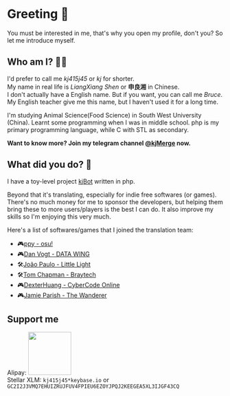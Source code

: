 # Greeting 👋

You must be interested in me, that's why you open my profile, don't you? So let me introduce myself.

## Who am I? 🤷‍♂️

I'd prefer to call me _kj415j45_ or _kj_ for shorter.  
My name in real life is _LiangXiang Shen_ or **申良湘** in Chinese.  
I don't actually have a English name. But if you want, you can call me _Bruce_. My English teacher give me this name, but I haven't used it for a long time.

I'm studying Animal Science(Food Science) in South West University (China). Learnt some programming when I was in middle school. php is my primary programming language, while C with STL as secondary.

**Want to know more? Join my telegram channel [@kjMerge](https://t.me/kjMerge) now.**

## What did you do? 📝

I have a toy-level project [kjBot](https://github.com/kjBot-Dev) written in php.

Beyond that it's translating, especially for indie free softwares (or games). There's no much money for me to sponsor the developers, but helping them bring these to more users/players is the best I can do. It also improve my skills so I'm enjoying this very much.

Here's a list of softwares/games that I joined the translation team:
- 🎮[ppy - osu!](https://osu.ppy.sh/)
- 🎮[Dan Vogt - DATA WING](http://www.danvogt.info/)
- 🛠[João Paulo - Little Light](https://github.com/LittleLightForDestiny/littlelight)
- 🛠[Tom Chapman - Braytech](https://braytech.org/)
- 🎮[DexterHuang - CyberCode Online](https://cybercodeonline.com/)
- 🎮[Jamie Parish - The Wanderer](https://www.jamiepparish.com/unityprojects)

## Support me

Alipay: <img src="https://user-images.githubusercontent.com/18349191/76498749-7204ed00-6478-11ea-9a7f-95c77d100790.jpg" width="100" height="100" />  
Stellar XLM: `kj415j45*keybase.io` or `GC2I2J3VMQ7EHUIZRUJFUV4FPIEU6EZOYJPQJ2KEEGEA5XL3IJGF43CQ`
